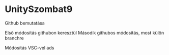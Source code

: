 # UnitySzombat9
Github bemutatása

Első módosítás githubon keresztül
Második githubos módosítás, most külön branchre

Módosítás VSC-vel
ads

